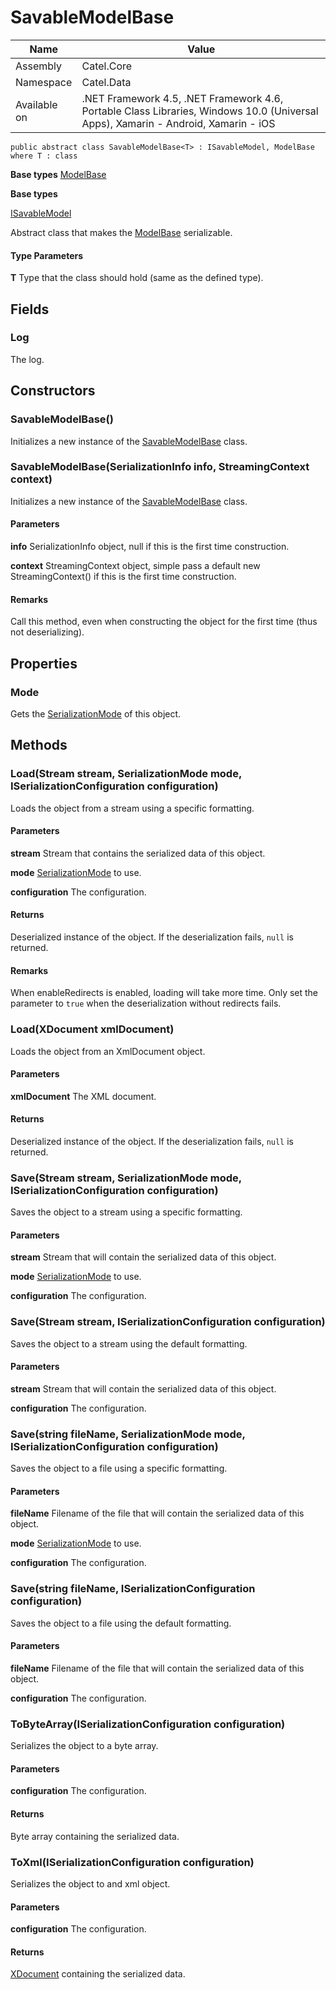 

# SavableModelBase

Name|Value
---|---
Assembly|Catel.Core
Namespace|Catel.Data
Available on|.NET Framework 4.5, .NET Framework 4.6, Portable Class Libraries, Windows 10.0 (Universal Apps), Xamarin - Android, Xamarin - iOS

```
public abstract class SavableModelBase<T> : ISavableModel, ModelBase where T : class 
```

**Base types**
[ModelBase](/Catel.Core\Catel\Data\ModelBase.md)

**Base types**

[ISavableModel](/Catel.Core\Catel\Data\ISavableModel.md)


Abstract class that makes the [ModelBase](#) serializable.

#### Type Parameters

**T**
Type that the class should hold (same as the defined type).



## Fields

### Log

The log.



## Constructors

### SavableModelBase()

Initializes a new instance of the [SavableModelBase](#) class.



### SavableModelBase(SerializationInfo info, StreamingContext context)

Initializes a new instance of the [SavableModelBase](#) class.

#### Parameters

**info**
SerializationInfo object, null if this is the first time construction.

**context**
StreamingContext object, simple pass a default new StreamingContext() if this is the first time construction.

#### Remarks

Call this method, even when constructing the object for the first time (thus not deserializing).



## Properties

### Mode

Gets the [SerializationMode](#) of this object.



## Methods

### Load(Stream stream, SerializationMode mode, ISerializationConfiguration configuration)

Loads the object from a stream using a specific formatting.

#### Parameters

**stream**
Stream that contains the serialized data of this object.

**mode**
[SerializationMode](#) to use.

**configuration**
The configuration.

#### Returns

Deserialized instance of the object. If the deserialization fails, ```null``` is returned.

#### Remarks

When enableRedirects is enabled, loading will take more time. Only set
    the parameter to ```true``` when the deserialization without redirects fails.



### Load(XDocument xmlDocument)

Loads the object from an XmlDocument object.

#### Parameters

**xmlDocument**
The XML document.

#### Returns

Deserialized instance of the object. If the deserialization fails, ```null``` is returned.



### Save(Stream stream, SerializationMode mode, ISerializationConfiguration configuration)

Saves the object to a stream using a specific formatting.

#### Parameters

**stream**
Stream that will contain the serialized data of this object.

**mode**
[SerializationMode](#) to use.

**configuration**
The configuration.



### Save(Stream stream, ISerializationConfiguration configuration)

Saves the object to a stream using the default formatting.

#### Parameters

**stream**
Stream that will contain the serialized data of this object.

**configuration**
The configuration.



### Save(string fileName, SerializationMode mode, ISerializationConfiguration configuration)

Saves the object to a file using a specific formatting.

#### Parameters

**fileName**
Filename of the file that will contain the serialized data of this object.

**mode**
[SerializationMode](#) to use.

**configuration**
The configuration.



### Save(string fileName, ISerializationConfiguration configuration)

Saves the object to a file using the default formatting.

#### Parameters

**fileName**
Filename of the file that will contain the serialized data of this object.

**configuration**
The configuration.



### ToByteArray(ISerializationConfiguration configuration)

Serializes the object to a byte array.

#### Parameters

**configuration**
The configuration.

#### Returns

Byte array containing the serialized data.



### ToXml(ISerializationConfiguration configuration)

Serializes the object to and xml object.

#### Parameters

**configuration**
The configuration.

#### Returns

[XDocument](#) containing the serialized data.



